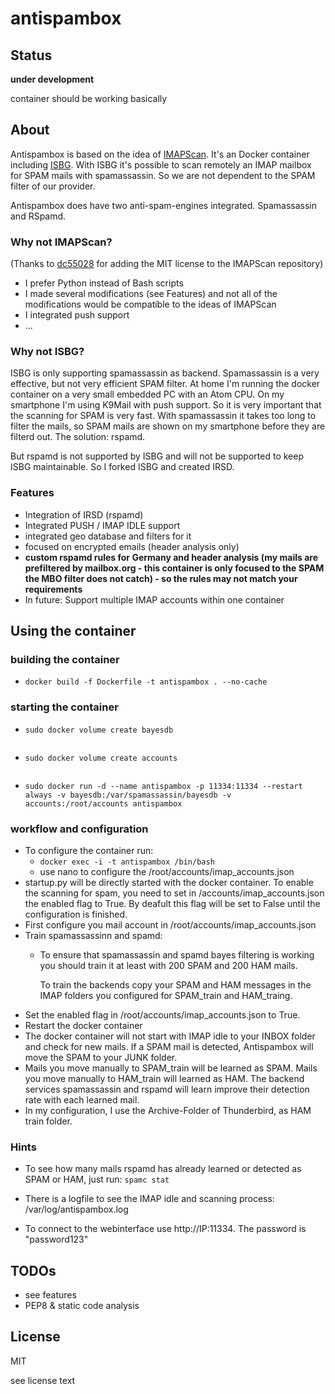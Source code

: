 # antispambox

## Status

**under development**

container should be working basically

## About

Antispambox is based on the idea of [IMAPScan](https://github.com/dc55028/imapscan). It's an Docker container including [ISBG](https://github.com/isbg/isbg). With ISBG it's possible to scan remotely an IMAP mailbox for SPAM mails with spamassassin. So we are not dependent to the SPAM filter of our provider.

Antispambox does have two anti-spam-engines integrated. Spamassassin and RSpamd.

### Why not IMAPScan?

(Thanks to [dc55028](https://github.com/dc55028) for adding the MIT license to the IMAPScan repository)

* I prefer Python instead of Bash scripts
* I made several modifications (see Features) and not all of the modifications would be compatible to the ideas of IMAPScan
* I integrated push support
* ...

### Why not ISBG?

ISBG is only supporting spamassassin as backend. Spamassassin is a very effective, but not very efficient SPAM filter. At home I'm running the docker container on a very small embedded PC with an Atom CPU. On my smartphone I'm using K9Mail with push support. So it is very important that the scanning for SPAM is very fast. With spamassassin it takes too long to filter the mails, so SPAM mails are shown on my smartphone before they are filterd out. The solution: rspamd. 

But rspamd is not supported by ISBG and will not be supported to keep ISBG maintainable. So I forked ISBG and created IRSD.

### Features

* Integration of IRSD (rspamd)
* Integrated PUSH / IMAP IDLE support
* integrated geo database and filters for it
* focused on encrypted emails (header analysis only)
* **custom rspamd rules for Germany and header analysis (my mails are prefiltered by mailbox.org - this container is only focused to the SPAM the MBO filter does not catch) - so the rules may not match your requirements**
* In future: Support multiple IMAP accounts within one container

## Using the container

### building the container

* ```docker build -f Dockerfile -t antispambox . --no-cache```

### starting the container

* ```sudo docker volume create bayesdb```

  ```
* ```sudo docker volume create accounts```

  ```
* ```sudo docker run -d --name antispambox -p 11334:11334 --restart always -v bayesdb:/var/spamassassin/bayesdb -v accounts:/root/accounts antispambox ```

### workflow and configuration

* To configure the container run:
  * `docker exec -i -t antispambox /bin/bash`
  * use nano to configure the /root/accounts/imap_accounts.json
* startup.py will be directly started with the docker container. To enable the scanning for spam, you need to set in /accounts/imap_accounts.json the enabled flag to True. By deafult this flag will be set to False until the configuration is finished. 
* First configure you mail account in /root/accounts/imap_accounts.json
* Train spamassassinn and spamd:
  * To ensure that spamassassin and spamd bayes filtering is working you should train it at least with 200 SPAM and 200 HAM mails. 

    To train the backends copy your SPAM and HAM messages in the IMAP folders you configured for SPAM_train and HAM_traing.
* Set the enabled flag in /root/accounts/imap_accounts.json to True.
* Restart the docker container
* The docker container will not start with IMAP idle to your INBOX folder and check for new mails. If a SPAM mail is detected, Antispambox will move the SPAM to your JUNK folder.
* Mails you move manually to SPAM_train will be learned as SPAM. Mails you move manually to HAM_train will learned as HAM.  The backend services spamassassin and rspamd will learn improve their detection rate with each learned mail.
* In my configuration, I use the Archive-Folder of Thunderbird, as HAM train folder.

### Hints

* To see how many mails rspamd has already learned or detected as SPAM or HAM, just run: `spamc stat`

* There is a logfile to see the IMAP idle and scanning process: /var/log/antispambox.log

* To connect to the webinterface use http://IP:11334. The password is "password123"

## TODOs

* see features
* PEP8 & static code analysis

## License

MIT

see license text














